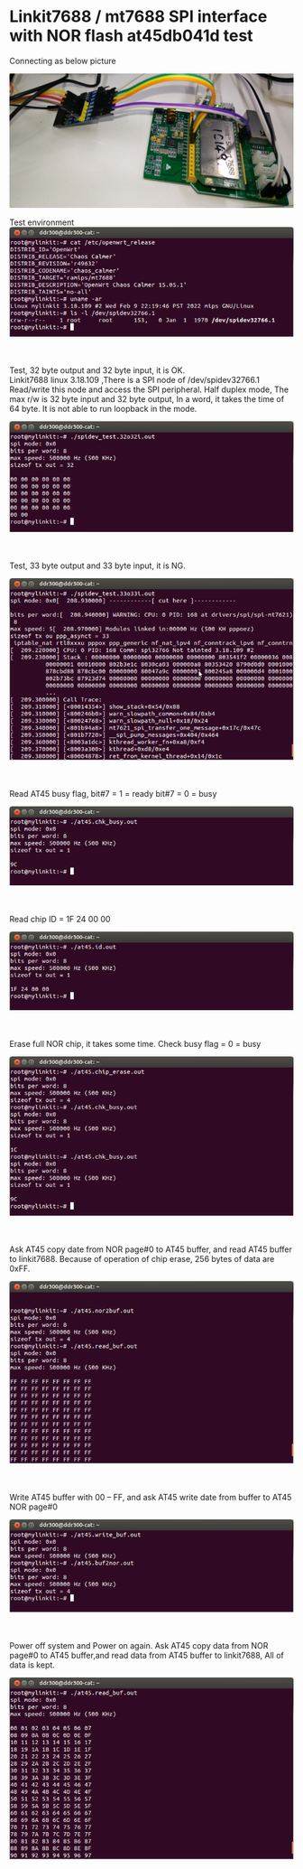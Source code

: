 # Linkit7688 / mt7688 SPI interface with NOR flash at45db041d test

Connecting as below picture

![pic](pic/P_20230103_145531_1.jpg)

Test environment  
![pic](pic/000.png)<br><br><br>

Test, 32 byte output and 32 byte input, it is OK.  
Linkit7688 linux 3.18.109 ,There is a SPI node of /dev/spidev32766.1
Read/write this node and access the SPI peripheral.
Half duplex mode, The max r/w is 32 byte input and 32 byte output,
In a word, it takes the time of 64 byte. It is not able to run loopback in the mode.

![pic](pic/00.png)<br><br><br>
  
Test, 33 byte output and 33 byte input, it is NG.

![pic](pic/01.png)<br><br><br>
  
Read AT45 busy flag,
bit#7 = 1 = ready
bit#7 = 0 = busy

![pic](pic/02.png)<br><br><br>
  
Read chip ID = 1F 24 00 00

![pic](pic/03.png)<br><br><br>
  
Erase full NOR chip, it takes some time.
Check busy flag = 0 = busy

![pic](pic/04.png)<br><br><br>
  
Ask AT45 copy date from NOR page#0 to AT45 buffer, and read AT45 buffer to linkit7688.
Because of operation of chip erase, 256 bytes of data are 0xFF.

![pic](pic/10.png)<br><br><br>
  
Write AT45 buffer with 00 – FF, and ask AT45 write date from buffer to AT45 NOR page#0

![pic](pic/12.png)<br><br><br>
  
Power off system and Power on again.
Ask AT45 copy data from NOR page#0 to AT45 buffer,and read data from AT45 buffer to linkit7688,
All of data is kept.

![pic](pic/16.png)<br><br><br>
